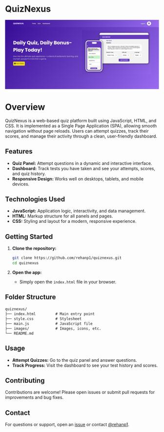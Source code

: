 # QuizNexus

![QuizNexus](/images/banner.png)

# Overview

QuizNexus is a web-based quiz platform built using JavaScript, HTML, and CSS. It is implemented as a Single Page Application (SPA), allowing smooth navigation without page reloads. Users can attempt quizzes, track their scores, and manage their activity through a clean, user-friendly dashboard.

## Features

- **Quiz Panel:** Attempt questions in a dynamic and interactive interface.
- **Dashboard:** Track tests you have taken and see your attempts, scores, and quiz history.
- **Responsive Design:** Works well on desktops, tablets, and mobile devices.

## Technologies Used

- **JavaScript:** Application logic, interactivity, and data management.
- **HTML:** Markup structure for all panels and pages.
- **CSS:** Styling and layout for a modern, responsive experience.

## Getting Started

1. **Clone the repository:**

   ```bash
   git clone https://github.com/rehanp1/quiznexus.git
   cd quiznexus
   ```

2. **Open the app:**
   - Simply open the `index.html` file in your browser.

## Folder Structure

```
quiznexus/
├── index.html         # Main entry point
├── style.css          # Stylesheet
├── main.js            # JavaScript file
├── images/            # Images, icons, etc.
└── README.md
```

## Usage

- **Attempt Quizzes:** Go to the quiz panel and answer questions.
- **Track Progress:** Visit the dashboard to see your test history and scores.

## Contributing

Contributions are welcome! Please open issues or submit pull requests for improvements and bug fixes.

## Contact

For questions or support, open an [issue](https://github.com/rehanp1/quiznexus/issues) or contact [@rehanp1](https://github.com/rehanp1).
